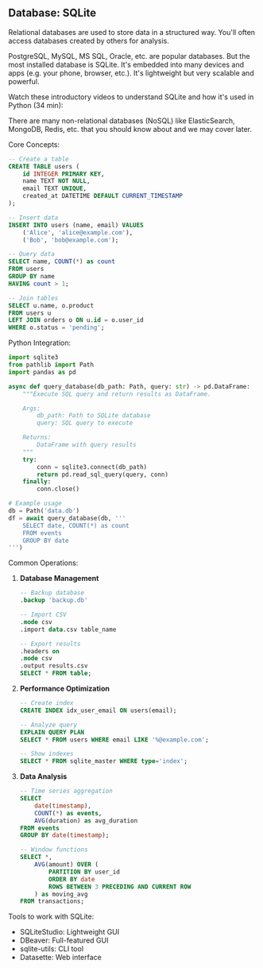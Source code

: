 ## Database: SQLite

Relational databases are used to store data in a structured way. You'll often access databases created by others for analysis.

PostgreSQL, MySQL, MS SQL, Oracle, etc. are popular databases. But the most installed database is SQLite. It's embedded into many devices and apps (e.g. your phone, browser, etc.). It's lightweight but very scalable and powerful.

Watch these introductory videos to understand SQLite and how it's used in Python (34 min):

[](https://youtu.be/8Xyn8R9eKB8)

[](https://youtu.be/Ohj-CqALrwk)

There are many non-relational databases (NoSQL) like ElasticSearch, MongoDB, Redis, etc. that you should know about and we may cover later.

Core Concepts:

```sql
-- Create a table
CREATE TABLE users (
    id INTEGER PRIMARY KEY,
    name TEXT NOT NULL,
    email TEXT UNIQUE,
    created_at DATETIME DEFAULT CURRENT_TIMESTAMP
);

-- Insert data
INSERT INTO users (name, email) VALUES
    ('Alice', 'alice@example.com'),
    ('Bob', 'bob@example.com');

-- Query data
SELECT name, COUNT(*) as count
FROM users
GROUP BY name
HAVING count > 1;

-- Join tables
SELECT u.name, o.product
FROM users u
LEFT JOIN orders o ON u.id = o.user_id
WHERE o.status = 'pending';
```

Python Integration:

```python
import sqlite3
from pathlib import Path
import pandas as pd

async def query_database(db_path: Path, query: str) -> pd.DataFrame:
    """Execute SQL query and return results as DataFrame.

    Args:
        db_path: Path to SQLite database
        query: SQL query to execute

    Returns:
        DataFrame with query results
    """
    try:
        conn = sqlite3.connect(db_path)
        return pd.read_sql_query(query, conn)
    finally:
        conn.close()

# Example usage
db = Path('data.db')
df = await query_database(db, '''
    SELECT date, COUNT(*) as count
    FROM events
    GROUP BY date
''')
```

Common Operations:

1. **Database Management**

   ```sql
   -- Backup database
   .backup 'backup.db'

   -- Import CSV
   .mode csv
   .import data.csv table_name

   -- Export results
   .headers on
   .mode csv
   .output results.csv
   SELECT * FROM table;
   ```

2. **Performance Optimization**

   ```sql
   -- Create index
   CREATE INDEX idx_user_email ON users(email);

   -- Analyze query
   EXPLAIN QUERY PLAN
   SELECT * FROM users WHERE email LIKE '%@example.com';

   -- Show indexes
   SELECT * FROM sqlite_master WHERE type='index';
   ```

3. **Data Analysis**

   ```sql
   -- Time series aggregation
   SELECT
       date(timestamp),
       COUNT(*) as events,
       AVG(duration) as avg_duration
   FROM events
   GROUP BY date(timestamp);

   -- Window functions
   SELECT *,
       AVG(amount) OVER (
           PARTITION BY user_id
           ORDER BY date
           ROWS BETWEEN 3 PRECEDING AND CURRENT ROW
       ) as moving_avg
   FROM transactions;
   ```

Tools to work with SQLite:

- SQLiteStudio: Lightweight GUI
- DBeaver: Full-featured GUI
- sqlite-utils: CLI tool
- Datasette: Web interface
